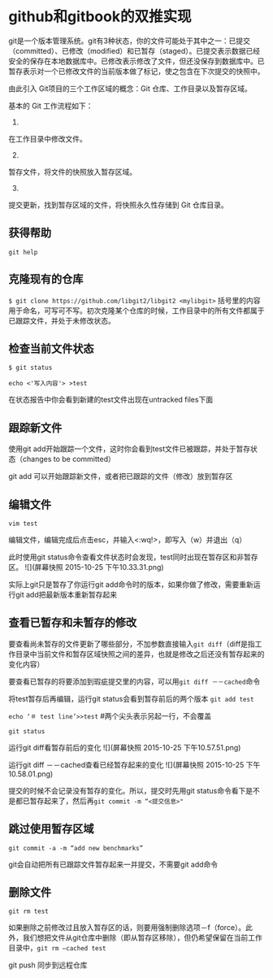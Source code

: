 # github和gitbook的双推实现

git是一个版本管理系统。git有3种状态，你的文件可能处于其中之一：已提交（committed）、已修改（modified）和已暂存（staged）。已提交表示数据已经安全的保存在本地数据库中。已修改表示修改了文件，但还没保存到数据库中。已暂存表示对一个已修改文件的当前版本做了标记，使之包含在下次提交的快照中。

由此引入 Git项目的三个工作区域的概念：Git 仓库、工作目录以及暂存区域。

基本的 Git 工作流程如下：

1. 
在工作目录中修改文件。

2. 
暂存文件，将文件的快照放入暂存区域。

3. 
提交更新，找到暂存区域的文件，将快照永久性存储到 Git 仓库目录。




## 获得帮助
```git help```




## 克隆现有的仓库

```$ git clone https://github.com/libgit2/libgit2 <mylibgit>``` 
括号里的内容用于命名，可写可不写。初次克隆某个仓库的时候，工作目录中的所有文件都属于已跟踪文件，并处于未修改状态。


## 检查当前文件状态

```$ git status```


```echo <'写入内容'> >test```

在状态报告中你会看到新建的test文件出现在untracked files下面




## 跟踪新文件

使用git add开始跟踪一个文件，这时你会看到test文件已被跟踪，并处于暂存状态（changes to be committed）

git add 可以开始跟踪新文件，或者把已跟踪的文件（修改）放到暂存区


## 编辑文件
```vim test```

编辑文件，编辑完成后点击esc，并输入<:wq!>，即写入（w）并退出（q）

此时使用git status命令查看文件状态时会发现，test同时出现在暂存区和非暂存区。
![](屏幕快照 2015-10-25 下午10.33.31.png)

实际上git只是暂存了你运行git add命令时的版本，如果你做了修改，需要重新运行git add把最新版本重新暂存起来


## 查看已暂存和未暂存的修改
要查看尚未暂存的文件更新了哪些部分，不加参数直接输入```git diff```（diff是指工作目录中当前文件和暂存区域快照之间的差异，也就是修改之后还没有暂存起来的变化内容）

要查看已暂存的将要添加到瑕疵提交里的内容，可以用```git diff －－cached```命令

将test暂存后再编辑，运行git status会看到暂存前后的两个版本
```git add test```

```echo ‘＃ test line’>>test``` #两个尖头表示另起一行，不会覆盖

```git status```

运行git diff看暂存前后的变化
![](屏幕快照 2015-10-25 下午10.57.51.png)

运行git diff －－cached查看已经暂存起来的变化
![](屏幕快照 2015-10-25 下午10.58.01.png)

提交的时候不会记录没有暂存的变化。所以，提交时先用git status命令看下是不是都已暂存起来了，然后再```git commit -m “<提交信息>"```


## 跳过使用暂存区域
```git commit -a -m “add new benchmarks”```

git会自动把所有已跟踪文件暂存起来一并提交，不需要git add命令


## 删除文件
```git rm test```

如果删除之前修改过且放入暂存区的话，则要用强制删除选项－f（force）。此外，我们想把文件从git仓库中删除（即从暂存区移除），但仍希望保留在当前工作目录中，```git rm —cached test```

git push 同步到远程仓库


